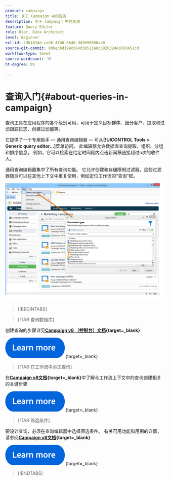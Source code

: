 ```yaml
---
product: campaign
title: 关于 Campaign 中的查询
description: 关于 Campaign 中的查询
feature: Query Editor
role: User, Data Architect
level: Beginner
exl-id: 2db1034d-cad6-4fb0-8646-dd9099080ab0
source-git-commit: 0bbe3bd199c664d30513a0c50203248d703451cd
workflow-type: tm+mt
source-wordcount: '0'
ht-degree: 0%

---
```


# 查询入门{#about-queries-in-campaign}

查询工具在应用程序的各个级别可用，可用于定义目标群体、细分客户、提取和过滤跟踪日志、创建过滤器等。

它提供了一个专用助手 — 通用查询编辑器 — 可从&#x200B;**[!UICONTROL Tools > Generic query editor...]**&#x200B;菜单访问。 此编辑器允许数据库查询提取、组织、分组和排序信息。 例如，它可以检索在给定时间段内点击新闻稿链接超过n次的收件人。

通用查询编辑器集中了所有查询功能。 它允许创建和存储限制过滤器，这些过滤器随后可以在其他上下文中重复使用，例如定位工作流的“查询”框。

![访问查询编辑器并选择表](assets/query_editor_nveau_21.png)


>[!BEGINTABS]

>[!TAB 查询数据库]

创建查询的步骤详见&#x200B;**[Campaign v8 （控制台）文档](https://experienceleague.adobe.com/zh-hans/docs/campaign/campaign-v8/data/query/query-editor){target=_blank}**


[![image](../../assets/do-not-localize/learn-more-button.svg)](https://experienceleague.adobe.com/zh-hans/docs/campaign/campaign-v8/data/query/query-editor){target=_blank}


>[!TAB 在工作流中添加查询]

在&#x200B;**[Campaign v8文档](https://experienceleague.adobe.com/zh-hans/docs/campaign/automation/workflows/wf-activities/targeting-activities/query){target=_blank}**&#x200B;中了解与工作流上下文中的查询创建相关的关键步骤

[![image](../../assets/do-not-localize/learn-more-button.svg)](https://experienceleague.adobe.com/zh-hans/docs/campaign/automation/workflows/wf-activities/targeting-activities/query){target=_blank}

>[!TAB 筛选条件]

要设计查询，必须在查询编辑器中选择筛选条件。 有关可用功能和用例的详情，请参阅&#x200B;**[Campaign v8文档](https://experienceleague.adobe.com/zh-hans/docs/campaign/campaign-v8/data/query/filter-conditions){target=_blank}**

[![image](../../assets/do-not-localize/learn-more-button.svg)](https://experienceleague.adobe.com/zh-hans/docs/campaign/campaign-v8/data/query/filter-conditions){target=_blank}

>[!ENDTABS]

